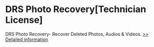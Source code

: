 # DRS Photo Recovery[Technician License]
DRS Photo Recovery- Recover Deleted Photos, Audios & Videos.
[>> Detailed information](https://secure.shareit.com/shareit/product.html?productid=301010132&affiliateid=200057808)